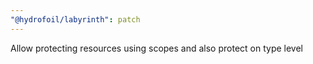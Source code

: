 ```yaml
---
"@hydrofoil/labyrinth": patch
---
```


Allow protecting resources using scopes and also protect on type level
